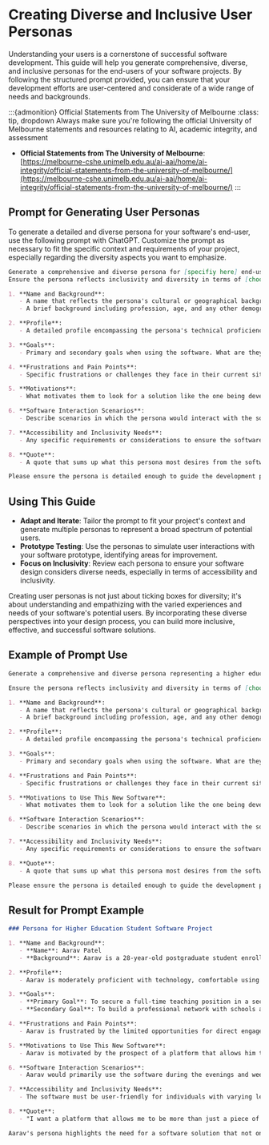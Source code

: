 # Creating Diverse and Inclusive User Personas

Understanding your users is a cornerstone of successful software development. This guide will help you generate comprehensive, diverse, and inclusive personas for the end-users of your software projects. By following the structured prompt provided, you can ensure that your development efforts are user-centered and considerate of a wide range of needs and backgrounds.

:::{admonition} Official Statements from The University of Melbourne
:class: tip, dropdown
Always make sure you're following the official University of Melbourne statements and resources relating to AI, academic integrity, and assessment
- **Official Statements from The University of Melbourne**: [https://melbourne-cshe.unimelb.edu.au/ai-aai/home/ai-integrity/official-statements-from-the-university-of-melbourne/](https://melbourne-cshe.unimelb.edu.au/ai-aai/home/ai-integrity/official-statements-from-the-university-of-melbourne/)
:::

## Prompt for Generating User Personas

To generate a detailed and diverse persona for your software's end-user, use the following prompt with ChatGPT. Customize the prompt as necessary to fit the specific context and requirements of your project, especially regarding the diversity aspects you want to emphasize.

```markdown
Generate a comprehensive and diverse persona for [specifiy here] end-user of a software project aimed at [comprehensive description of the software purpose and target industry]. 
Ensure the persona reflects inclusivity and diversity in terms of [choose from: age, gender, ethnicity, socio-economic status, education level, geographical location, accessibility needs, etc.], relevant to the software's target audience. The persona should include:

1. **Name and Background**:
   - A name that reflects the persona's cultural or geographical background.
   - A brief background including profession, age, and any other demographic details chosen to reflect diversity.

2. **Profile**:
   - A detailed profile encompassing the persona's technical proficiency, lifestyle, and how they interact with technology on a daily basis.

3. **Goals**:
   - Primary and secondary goals when using the software. What are they trying to achieve?

4. **Frustrations and Pain Points**:
   - Specific frustrations or challenges they face in their current situation or with existing solutions that the new software could address.

5. **Motivations**:
   - What motivates them to look for a solution like the one being developed? This could include personal or professional motivations.

6. **Software Interaction Scenarios**:
   - Describe scenarios in which the persona would interact with the software, including where, when, and how these interactions might take place.

7. **Accessibility and Inclusivity Needs**:
   - Any specific requirements or considerations to ensure the software is accessible and inclusive for this persona.

8. **Quote**:
   - A quote that sums up what this persona most desires from the software solution.

Please ensure the persona is detailed enough to guide the development process and validate prototypes, helping to create a software solution that is truly user-centered and inclusive.
```

## Using This Guide

- **Adapt and Iterate**: Tailor the prompt to fit your project's context and generate multiple personas to represent a broad spectrum of potential users.
- **Prototype Testing**: Use the personas to simulate user interactions with your software prototype, identifying areas for improvement.
- **Focus on Inclusivity**: Review each persona to ensure your software design considers diverse needs, especially in terms of accessibility and inclusivity.

Creating user personas is not just about ticking boxes for diversity; it's about understanding and empathizing with the varied experiences and needs of your software's potential users. By incorporating these diverse perspectives into your design process, you can build more inclusive, effective, and successful software solutions.

## Example of Prompt Use

```markdown
Generate a comprehensive and diverse persona representing a higher education student as an end-user of a software project aimed at allowing students undertaking "Secondary School Teaching" postgrad course to create professional profiles that will then become visible to schools' principals. Idea is that schools' principals will be able to browse through this new software to find the higher education student that has the best profile to be hired for that school. This software project is aimed at minimizing teacher shortages in schools in Australia.

Ensure the persona reflects inclusivity and diversity in terms of [choose from: age, gender, ethnicity, socio-economic status, education level, geographical location, accessibility needs, etc.], relevant to the software's target audience. The persona should include:

1. **Name and Background**:
   - A name that reflects the persona's cultural or geographical background.
   - A brief background including profession, age, and any other demographic details chosen to reflect diversity.

2. **Profile**:
   - A detailed profile encompassing the persona's technical proficiency, lifestyle, and how they interact with technology on a daily basis.

3. **Goals**:
   - Primary and secondary goals when using the software. What are they trying to achieve?

4. **Frustrations and Pain Points**:
   - Specific frustrations or challenges they face in their current situation or with existing solutions that the new software could address.

5. **Motivations to Use This New Software**:
   - What motivates them to look for a solution like the one being developed? This could include personal or professional motivations.

6. **Software Interaction Scenarios**:
   - Describe scenarios in which the persona would interact with the software, including where, when, and how these interactions might take place.

7. **Accessibility and Inclusivity Needs**:
   - Any specific requirements or considerations to ensure the software is accessible and inclusive for this persona.

8. **Quote**:
   - A quote that sums up what this persona most desires from the software solution.

Please ensure the persona is detailed enough to guide the development process and validate prototypes, helping to create a software solution that is truly user-centered and inclusive.
```

## Result for Prompt Example

```markdown
### Persona for Higher Education Student Software Project

1. **Name and Background**:
   - **Name**: Aarav Patel
   - **Background**: Aarav is a 28-year-old postgraduate student enrolled in a "Secondary School Teaching" course. He has a background in science education with a bachelor's degree in Biology. Aarav is of Indian-Australian heritage, reflecting the multicultural aspect of Australia's population. He lives in Melbourne, Victoria, and has faced challenges in finding teaching positions that align with his qualifications and personal teaching philosophy.

2. **Profile**:
   - Aarav is moderately proficient with technology, comfortable using standard educational and professional platforms but sometimes struggles with newer, more complex software. He enjoys integrating technology into his teaching methods and is always looking for innovative ways to engage his students. Aarav leads a busy lifestyle, balancing his studies with part-time work as a tutor.

3. **Goals**:
   - **Primary Goal**: To secure a full-time teaching position in a secondary school that values innovative teaching methods and offers opportunities for career progression.
   - **Secondary Goal**: To build a professional network with schools and principals, gaining visibility and establishing himself as a promising new teacher in the science education sector.

4. **Frustrations and Pain Points**:
   - Aarav is frustrated by the limited opportunities for direct engagement with potential employers. He finds that traditional job application processes do not allow him to fully showcase his teaching philosophy or the innovative methods he plans to bring to the classroom.

5. **Motivations to Use This New Software**:
   - Aarav is motivated by the prospect of a platform that allows him to create a dynamic professional profile that goes beyond a standard resume. He is attracted to the idea of a system where he can present his teaching philosophy, methodologies, and personal achievements in a more engaging way, directly to the principals of potential schools.

6. **Software Interaction Scenarios**:
   - Aarav would primarily use the software during the evenings and weekends, taking the time to carefully craft his profile. He envisions using the platform to upload video introductions, teaching demos, and testimonials from mentors and peers. Aarav also plans to actively browse through schools' profiles to understand their values and needs, tailoring his application to align with schools looking for innovative science teachers.

7. **Accessibility and Inclusivity Needs**:
   - The software must be user-friendly for individuals with varying levels of tech proficiency. Aarav suggests that the platform should offer guidance or tutorials on how to effectively present information. Additionally, it should be accessible to users with disabilities, ensuring that all potential teachers have an equal opportunity to showcase their skills.

8. **Quote**:
   - "I want a platform that allows me to be more than just a piece of paper. I'm looking for a place where I can truly express my passion for teaching and innovation in education."

Aarav's persona highlights the need for a software solution that not only facilitates the job-seeking process for postgraduate teaching students but also addresses the broader issue of teacher shortages in Australia by making the recruitment process more dynamic, inclusive, and accessible.
```